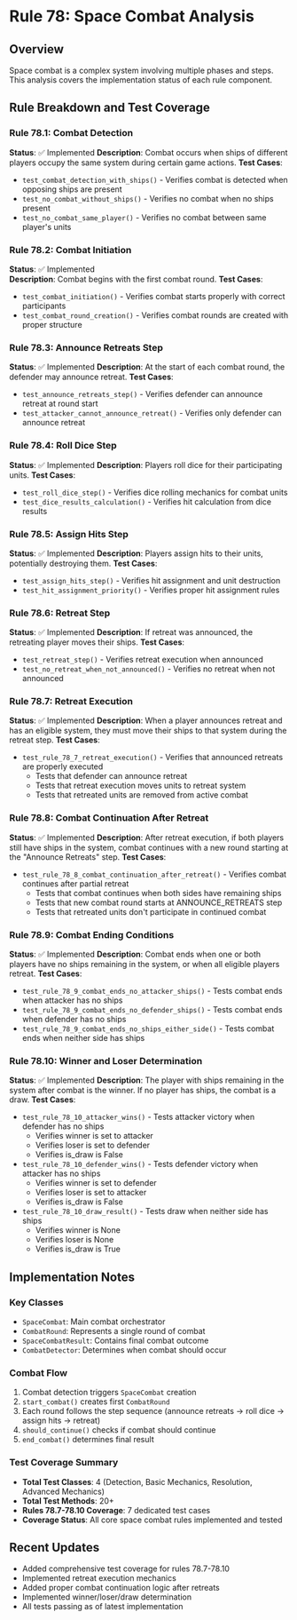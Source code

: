# Rule 78: Space Combat Analysis

## Overview
Space combat is a complex system involving multiple phases and steps. This analysis covers the implementation status of each rule component.

## Rule Breakdown and Test Coverage

### Rule 78.1: Combat Detection
**Status**: ✅ Implemented
**Description**: Combat occurs when ships of different players occupy the same system during certain game actions.
**Test Cases**:
- `test_combat_detection_with_ships()` - Verifies combat is detected when opposing ships are present
- `test_no_combat_without_ships()` - Verifies no combat when no ships present
- `test_no_combat_same_player()` - Verifies no combat between same player's units

### Rule 78.2: Combat Initiation
**Status**: ✅ Implemented  
**Description**: Combat begins with the first combat round.
**Test Cases**:
- `test_combat_initiation()` - Verifies combat starts properly with correct participants
- `test_combat_round_creation()` - Verifies combat rounds are created with proper structure

### Rule 78.3: Announce Retreats Step
**Status**: ✅ Implemented
**Description**: At the start of each combat round, the defender may announce retreat.
**Test Cases**:
- `test_announce_retreats_step()` - Verifies defender can announce retreat at round start
- `test_attacker_cannot_announce_retreat()` - Verifies only defender can announce retreat

### Rule 78.4: Roll Dice Step  
**Status**: ✅ Implemented
**Description**: Players roll dice for their participating units.
**Test Cases**:
- `test_roll_dice_step()` - Verifies dice rolling mechanics for combat units
- `test_dice_results_calculation()` - Verifies hit calculation from dice results

### Rule 78.5: Assign Hits Step
**Status**: ✅ Implemented
**Description**: Players assign hits to their units, potentially destroying them.
**Test Cases**:
- `test_assign_hits_step()` - Verifies hit assignment and unit destruction
- `test_hit_assignment_priority()` - Verifies proper hit assignment rules

### Rule 78.6: Retreat Step
**Status**: ✅ Implemented
**Description**: If retreat was announced, the retreating player moves their ships.
**Test Cases**:
- `test_retreat_step()` - Verifies retreat execution when announced
- `test_no_retreat_when_not_announced()` - Verifies no retreat when not announced

### Rule 78.7: Retreat Execution
**Status**: ✅ Implemented
**Description**: When a player announces retreat and has an eligible system, they must move their ships to that system during the retreat step.
**Test Cases**:
- `test_rule_78_7_retreat_execution()` - Verifies that announced retreats are properly executed
  - Tests that defender can announce retreat
  - Tests that retreat execution moves units to retreat system
  - Tests that retreated units are removed from active combat

### Rule 78.8: Combat Continuation After Retreat
**Status**: ✅ Implemented
**Description**: After retreat execution, if both players still have ships in the system, combat continues with a new round starting at the "Announce Retreats" step.
**Test Cases**:
- `test_rule_78_8_combat_continuation_after_retreat()` - Verifies combat continues after partial retreat
  - Tests that combat continues when both sides have remaining ships
  - Tests that new combat round starts at ANNOUNCE_RETREATS step
  - Tests that retreated units don't participate in continued combat

### Rule 78.9: Combat Ending Conditions
**Status**: ✅ Implemented
**Description**: Combat ends when one or both players have no ships remaining in the system, or when all eligible players retreat.
**Test Cases**:
- `test_rule_78_9_combat_ends_no_attacker_ships()` - Tests combat ends when attacker has no ships
- `test_rule_78_9_combat_ends_no_defender_ships()` - Tests combat ends when defender has no ships
- `test_rule_78_9_combat_ends_no_ships_either_side()` - Tests combat ends when neither side has ships

### Rule 78.10: Winner and Loser Determination
**Status**: ✅ Implemented
**Description**: The player with ships remaining in the system after combat is the winner. If no player has ships, the combat is a draw.
**Test Cases**:
- `test_rule_78_10_attacker_wins()` - Tests attacker victory when defender has no ships
  - Verifies winner is set to attacker
  - Verifies loser is set to defender
  - Verifies is_draw is False
- `test_rule_78_10_defender_wins()` - Tests defender victory when attacker has no ships
  - Verifies winner is set to defender  
  - Verifies loser is set to attacker
  - Verifies is_draw is False
- `test_rule_78_10_draw_result()` - Tests draw when neither side has ships
  - Verifies winner is None
  - Verifies loser is None
  - Verifies is_draw is True

## Implementation Notes

### Key Classes
- `SpaceCombat`: Main combat orchestrator
- `CombatRound`: Represents a single round of combat
- `SpaceCombatResult`: Contains final combat outcome
- `CombatDetector`: Determines when combat should occur

### Combat Flow
1. Combat detection triggers `SpaceCombat` creation
2. `start_combat()` creates first `CombatRound`
3. Each round follows the step sequence (announce retreats → roll dice → assign hits → retreat)
4. `should_continue()` checks if combat should continue
5. `end_combat()` determines final result

### Test Coverage Summary
- **Total Test Classes**: 4 (Detection, Basic Mechanics, Resolution, Advanced Mechanics)
- **Total Test Methods**: 20+
- **Rules 78.7-78.10 Coverage**: 7 dedicated test cases
- **Coverage Status**: All core space combat rules implemented and tested

## Recent Updates
- Added comprehensive test coverage for rules 78.7-78.10
- Implemented retreat execution mechanics
- Added proper combat continuation logic after retreats
- Implemented winner/loser/draw determination
- All tests passing as of latest implementation